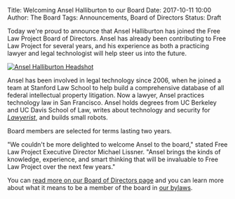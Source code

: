 Title: Welcoming Ansel Halliburton to our Board
Date: 2017-10-11 10:00
Author: The Board
Tags: Announcements, Board of Directors
Status: Draft

Today we're proud to announce that Ansel Halliburton has joined the Free Law Project Board of Directors. Ansel has already been contributing to Free Law Project for several years, and his experience as both a practicing lawyer and legal technologist will help steer us into the future.

<div class="left-image">
    <a href="https://www.krinternetlaw.com/attorneys/ansel-halliburton-profile">
        <img src="{filename}/images/ansel-150x150.jpg" 
             alt="Ansel Halliburton Headshot"
             class="img-responsive border">
    </a>
</div>

Ansel has been involved in legal technology since 2006, when he joined a team at Stanford Law School to help build a comprehensive database of all federal intellectual property litigation. Now a lawyer, Ansel practices technology law in San Francisco. Ansel holds degrees from UC Berkeley and UC Davis School of Law, writes about technology and security for [*Lawyerist*][l], and builds small robots.

Board members are selected for terms lasting two years. 

"We couldn't be more delighted to welcome Ansel to the board," stated Free Law Project Executive Director Michael Lissner.  "Ansel brings the kinds of knowledge, experience, and smart thinking that will be invaluable to Free Law Project over the next few years."

You can [read more on our Board of Directors page][team] and you can learn more about what it means to be a member of the board in [our bylaws][bl].

[bl]: {filename}/pdf/incorporation/Articles_of_Incorporation_and_Bylaws.pdf
[l]: https://lawyerist.com/author/ansel-halliburton/
[team]: {filename}/pages/team.md
